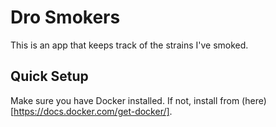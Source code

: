 # Dro Smokers
This is an app that keeps track of the strains I've smoked.

## Quick Setup
Make sure you have Docker installed. If not, install from (here)[https://docs.docker.com/get-docker/].
